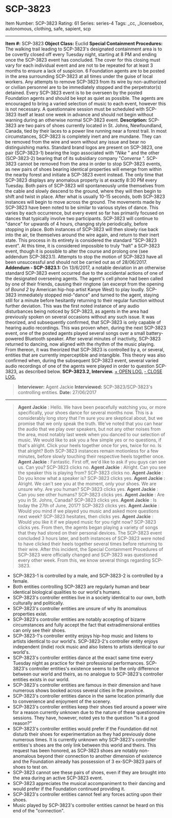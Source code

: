 # SCP-3823
Item Number: SCP-3823
Rating: 61
Series: series-4
Tags: _cc, _licensebox, autonomous, clothing, safe, sapient, scp

---

**Item #:** SCP-3823
**Object Class:** Euclid
**Special Containment Procedures:** The walking trail leading to SCP-3823's designated containment area is to be covertly closed off every Tuesday night, starting at 8 PM and ending once the SCP-3823 event has concluded. The cover for this closing must vary for each individual event and are not to be repeated for at least 3 months to ensure a lack of suspicion.
6 Foundation agents are to be posted in the area surrounding SCP-3823 at all times under the guise of local workers. Any attempts to remove SCP-3823 from its wire by non-authorized or civilian personnel are to be immediately stopped and the perpetrator(s) detained.
Every SCP-3823 event is to be overseen by the posted Foundation agents and should be kept as quiet as possible. The agents are encouraged to bring a varied selection of music to each event, however this is not necessary. A questionnaire session must be scheduled with SCP-3823 itself at least one week in advance and should not begin without warning during an otherwise normal SCP-3823 event.
**Description:** SCP-3823 are two pairs of shoes currently located in St. Johns, Newfoundland, Canada, tied by their laces to a power line running near a forest trail. In most circumstances, SCP-3823 is completely inert and are mundane. They can be removed from the wire and worn without any issue and bear no distinguishing marks. Standard brand logos are present on SCP-3823, one pair (SCP-3823-1) bearing the logo associated with "_Nike_ " and the other (SCP-3823-2) bearing that of its subsidiary company "_Converse_ ". SCP-3823 cannot be removed from the area in order to stop SCP-3823 events, as new pairs of shoes bearing identical properties will emerge from within the nearby forest and initiate a SCP-3823 event instead.
The only time that SCP-3823 displays any anomalous property is at exactly 8:30 PM every Tuesday. Both pairs of SCP-3823 will spontaneously untie themselves from the cable and slowly descend to the ground, where they will then begin to shift and twist in place. After what is usually 10-15 seconds, both SCP-3823 instances will begin to move across the ground. The movements made by SCP-3823 have been noted to be similar to various styles of dance. This varies by each occurrence, but every event so far has primarily focused on dances that typically involve two participants. SCP-3823 will continue to "dance" for upwards of 4 hours, changing style periodically, before stopping in place. Both instances of SCP-3823 will then slowly rise back into the air, tie themselves around the wire again, and return to their inert state. This process in its entirety is considered the standard "SCP-3823 event". At this time, it is considered impossible to truly "halt" a SCP-3823 event, though it is possible to alter the course and prolong one (see addendum SCP-3823.1). Attempts to stop the motion of SCP-3823 have all been unsuccessful and should not be carried out as of 28/06/2017.
**Addendum - SCP-3823.1:** On 13/6/2017, a notable deviation in an otherwise standard SCP-3823 event occurred due to the accidental actions of one of the designated overseeing agents. The agent's cell phone had been called by one of their friends, causing their ringtone (an excerpt from the opening of _Bound 2_ by American hip-hop artist Kanye West) to play loudly. SCP-3823 immediately stopped mid-"dance" and turned to the agent, staying still for a minute before hesitantly returning to their regular function without further deviation. This was the first noted instance of any audio disturbances being noticed by SCP-3823, as agents in the area had previously spoken on several occasions without any such issue.
It was theorized, and subsequently confirmed, that SCP-3823 is only capable of hearing audio recordings. This was proven when, during the next SCP-3823 event, one of the posted agents played several songs over a small battery-powered Bluetooth speaker. After several minutes of inactivity, SCP-3823 returned to dancing, now aligned with the rhythm of the music playing.
From thereon, it was theorized that SCP-3823 is controlled by a, or several, entities that are currently imperceptible and intangible. This theory was also confirmed when, during the subsequent SCP-3823 event, several varied audio recordings of one of the agents were played in order to question SCP-3823, as described below.
**SCP-3823.2, Interview.**
[\+ OPEN LOG.](javascript:;)
[\- CLOSE LOG.](javascript:;)
> **Interviewer:** Agent Jackie
> **Interviewed:** SCP-3823/SCP-3823's controlling entities.
> **Date:** 27/06/2017
* * *
> **Agent Jackie** : Hello. We have been peacefully watching you, or more specifically, your shoes dance for several months now. This is a considerably long story that I'm sure you are skeptical about, but we promise that we only speak the truth. We've noted that you can hear the audio that we play over speakers, but not any other noises from the area, most notably last week when you danced to our selection of music. We would like to ask you a few simple yes or no questions, if that's alright. Click your heels together once for yes, twice for no. Is that alright?
> Both SCP-3823 instances remain motionless for a few minutes, before slowly touching their respective heels together once.
> **Agent Jackie** : Fantastic. First off, we'd like to ask if you guys can see us. Can you?
> SCP-3823 clicks no.
> **Agent Jackie** : Alright. Can you see the speaker this is playing from?
> SCP-3823 clicks no.
> **Agent Jackie** : Do you know what a speaker is?
> SCP-3823 clicks yes.
> **Agent Jackie** : Alright. We can't see you at the moment, only your shoes. We are unsure why. Are you human?
> SCP-3823 clicks yes.
> **Agent Jackie** : Can you see other humans?
> SCP-3823 clicks yes.
> **Agent Jackie** : Are you in St. Johns, Canada?
> SCP-3823 clicks yes.
> **Agent Jackie** : Is today the 27th of June, 2017?
> SCP-3823 clicks yes.
> **Agent Jackie** : Would you mind if we played you music and asked more questions next week?
> SCP-3823 hesitates, then clicks yes.
> **Agent Jackie** : Would you like it if we played music for you right now?
> SCP-3823 clicks yes.
> From then, the agents began playing a variety of songs that they had stored on their personal devices. The SCP-3823 event concluded 3 hours later, and both instances of SCP-3823 were noted to have clicked their heels together several times before returning to their wire.
After this incident, the Special Containment Procedures of SCP-3823 were officially changed and SCP-3823 was questioned every other week. From this, we know several things regarding SCP-3823.
  * SCP-3823-1 is controlled by a male, and SCP-3823-2 is controlled by a female.
  * Both entities controlling SCP-3823 are regularly human and bear identical biological qualities to our world's humans.
  * SCP-3823's controller entities live in a society identical to our own, both culturally and politically.
  * SCP-3823's controller entities are unsure of why its anomalous properties exist.
  * SCP-3823's controller entities are notably accepting of bizarre circumstances and fully accept the fact that extradimensional entities can only see their shoes.
  * SCP-3823-1's controller entity enjoys hip-hop music and listens to artists identical to our world's. SCP-3823-2's controller entity enjoys independent (indie) rock music and also listens to artists identical to our world's.
  * SCP-3823's controller entities dance at the exact same time every Tuesday night as practice for their professional performances. SCP-3823's controller entities's existence seems to be the only difference between our world and theirs, as no analogue to SCP-3823's controller entities exists in our world.
  * SCP-3823's controller entities are famous in their dimension and have numerous shows booked across several cities in the province.
  * SCP-3823's controller entities dance in the same location primarily due to convenience and enjoyment of the scenery.
  * SCP-3823's controller entities keep their shoes tied around a power wire for a reason currently unknown due to the nature of these questionnaire sessions. They have, however, noted yes to the question "Is it a good reason?"
  * SCP-3823's controller entities would prefer if the Foundation did not disturb their shoes for experimentation as they had previously done numerous times. It is currently unknown why SCP-3823's controller entities's shoes are the only link between this world and theirs. This request has been honored, as SCP-3823 shoes are notably non-anomalous beyond their connection to another dimension of existence and the Foundation already has possession of 3 ex-SCP-3823 pairs of shoes to test on.
  * SCP-3823 cannot see these pairs of shoes, even if they are brought into the area during an active SCP-3823 event.
  * SCP-3823 appreciates the musical accompaniment to their dancing and would prefer if the Foundation continued providing it.
  * SCP-3823's controller entities cannot feel any forces acting upon their shoes.
  * Music played by SCP-3823's controller entities cannot be heard on this end of the "connection".